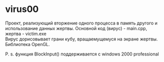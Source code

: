 # virus00
Проект, реализующий вторжение одного процесса в память другого и использование данных жертвы. Основной код (вирус) - main.cpp, жертва - victim.exe  
Вирус дорисовывает грани кубу, вращаемущемуся на экране жертвы. Библиотека OpenGL.  

P. s. функция BlockInput() поддерживается с windows 2000 professional
